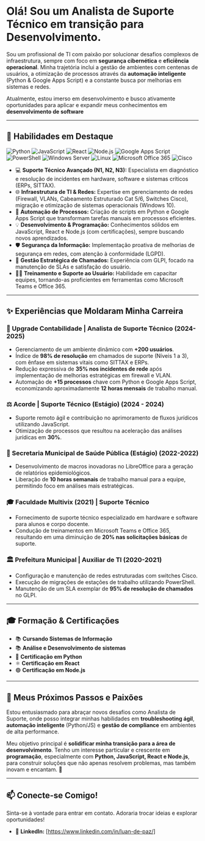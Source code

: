 # Olá! Sou um Analista de Suporte Técnico em transição para Desenvolvimento.

Sou um profissional de TI com paixão por solucionar desafios complexos de infraestrutura, sempre com foco em **segurança cibernética** e **eficiência operacional**. Minha trajetória inclui a gestão de ambientes com centenas de usuários, a otimização de processos através da **automação inteligente** (Python & Google Apps Script) e a constante busca por melhorias em sistemas e redes.

Atualmente, estou imerso em desenvolvimento e busco ativamente oportunidades para aplicar e expandir meus conhecimentos em **desenvolvimento de software**

---

## 🚀 Habilidades em Destaque

<p align="left">
  <img src="https://img.shields.io/badge/Python-3776AB?style=for-the-badge&logo=python&logoColor=white" alt="Python"/>
  <img src="https://img.shields.io/badge/JavaScript-F7DF1E?style=for-the-badge&logo=javascript&logoColor=black" alt="JavaScript"/>
  <img src="https://img.shields.io/badge/React-20232A?style=for-the-badge&logo=react&logoColor=61DAFB" alt="React"/>
  <img src="https://img.shields.io/badge/Node.js-339933?style=for-the-badge&logo=nodedotjs&logoColor=white" alt="Node.js"/>
  <img src="https://img.shields.io/badge/Google%20Apps%20Script-4285F4?style=for-the-badge&logo=google&logoColor=white" alt="Google Apps Script"/>
  <img src="https://img.shields.io/badge/PowerShell-5391FE?style=for-the-badge&logo=powershell&logoColor=white" alt="PowerShell"/>
  <img src="https://img.shields.io/badge/Windows%20Server-0078D6?style=for-the-badge&logo=windows&logoColor=white" alt="Windows Server"/>
  <img src="https://img.shields.io/badge/Linux-FCC624?style=for-the-badge&logo=linux&logoColor=black" alt="Linux"/>
  <img src="https://img.shields.io/badge/Microsoft_Office_365-D83B01?style=for-the-badge&logo=microsoftoffice&logoColor=white" alt="Microsoft Office 365"/>
  <img src="https://img.shields.io/badge/Cisco-1BA0D7?style=for-the-badge&logo=cisco&logoColor=white" alt="Cisco"/>
</p>

* 💻 **Suporte Técnico Avançado (N1, N2, N3):** Especialista em diagnóstico e resolução de incidentes em hardware, software e sistemas críticos (ERPs, SITTAX).
* 🌐 **Infraestrutura de TI & Redes:** Expertise em gerenciamento de redes (Firewall, VLANs, Cabeamento Estruturado Cat 5/6, Switches Cisco), migração e otimização de sistemas operacionais (Windows 10).
* 🤖 **Automação de Processos:** Criação de scripts em Python e Google Apps Script que transformam tarefas manuais em processos eficientes.
* 💡 **Desenvolvimento & Programação:** Conhecimentos sólidos em JavaScript, React e Node.js (com certificações), sempre buscando novos aprendizados.
* 🛡️ **Segurança da Informação:** Implementação proativa de melhorias de segurança em redes, com atenção à conformidade (LGPD).
* 🎫 **Gestão Estratégica de Chamados:** Experiência com GLPI, focado na manutenção de SLAs e satisfação do usuário.
* 👨‍🏫 **Treinamento e Suporte ao Usuário:** Habilidade em capacitar equipes, tornando-as proficientes em ferramentas como Microsoft Teams e Office 365.

---

## ✨ Experiências que Moldaram Minha Carreira

### 🏢 Upgrade Contabilidade | Analista de Suporte Técnico (2024-2025)
* Gerenciamento de um ambiente dinâmico com **+200 usuários**.
* Índice de **98% de resolução** em chamados de suporte (Níveis 1 a 3), com ênfase em sistemas vitais como SITTAX e ERPs.
* Redução expressiva de **35% nos incidentes de rede** após implementação de melhorias estratégicas em firewall e VLAN.
* Automação de **+15 processos** chave com Python e Google Apps Script, economizando aproximadamente **12 horas mensais** de trabalho manual.

### ⚖️ Acorde | Suporte Técnico (Estágio) (2024 - 2024)
* Suporte remoto ágil e contribuição no aprimoramento de fluxos jurídicos utilizando JavaScript.
* Otimização de processos que resultou na aceleração das análises jurídicas em **30%**.

### 🏥 Secretaria Municipal de Saúde Pública (Estágio) (2022-2022)
* Desenvolvimento de macros inovadoras no LibreOffice para a geração de relatórios epidemiológicos.
* Liberação de **10 horas semanais** de trabalho manual para a equipe, permitindo foco em análises mais estratégicas.

### 🎓 Faculdade Multivix (2021) | Suporte Técnico
* Fornecimento de suporte técnico especializado em hardware e software para alunos e corpo docente.
* Condução de treinamentos em Microsoft Teams e Office 365, resultando em uma diminuição de **20% nas solicitações básicas** de suporte.

### 🏛️ Prefeitura Municipal | Auxiliar de TI (2020-2021)
* Configuração e manutenção de redes estruturadas com switches Cisco.
* Execução de migrações de estações de trabalho utilizando PowerShell.
* Manutenção de um SLA exemplar de **95% de resolução de chamados** no GLPI.

---

## 🎓 Formação & Certificações

* 📚 **Cursando Sistemas de Informação**
* 📚 **Análise e  Desenvolvimento de sistemas**
* 🐍 **Certificação em Python**
* ⚛️ **Certificação em React**
* 🟢 **Certificação em Node.js**

---

## 🌱 Meus Próximos Passos e Paixões

Estou entusiasmado para abraçar novos desafios como Analista de Suporte, onde posso integrar minhas habilidades em **troubleshooting ágil**, **automação inteligente** (Python/JS) e **gestão de compliance** em ambientes de alta performance.

Meu objetivo principal é **solidificar minha transição para a área de desenvolvimento**. Tenho um interesse particular e crescente em **programação**, especialmente com **Python, JavaScript, React e Node.js**, para construir soluções que não apenas resolvem problemas, mas também inovam e encantam. 🚀

---

## 📫 Conecte-se Comigo!

Sinta-se à vontade para entrar em contato. Adoraria trocar ideias e explorar oportunidades!

* 🔗 **LinkedIn:** [https://www.linkedin.com/in/luan-de-paz/]

